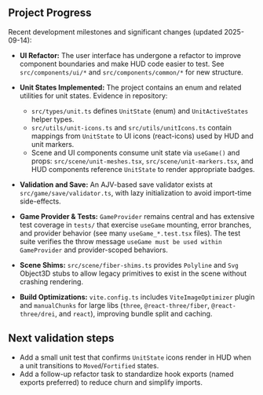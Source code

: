 ## Project Progress

Recent development milestones and significant changes (updated 2025-09-14):

* **UI Refactor:** The user interface has undergone a refactor to improve component boundaries and make HUD code easier to test. See `src/components/ui/*` and `src/components/common/*` for new structure.

* **Unit States Implemented:** The project contains an enum and related utilities for unit states. Evidence in repository:
  - `src/types/unit.ts` defines `UnitState` (enum) and `UnitActiveStates` helper types.
  - `src/utils/unit-icons.ts` and `src/utils/unitIcons.ts` contain mappings from `UnitState` to UI icons (react-icons) used by HUD and unit markers.
  - Scene and UI components consume unit state via `useGame()` and props: `src/scene/unit-meshes.tsx`, `src/scene/unit-markers.tsx`, and HUD components reference `UnitState` to render appropriate badges.

* **Validation and Save:** An AJV-based save validator exists at `src/game/save/validator.ts`, with lazy initialization to avoid import-time side-effects.

* **Game Provider & Tests:** `GameProvider` remains central and has extensive test coverage in `tests/` that exercise `useGame` mounting, error branches, and provider behavior (see many `useGame_*.test.tsx` files). The test suite verifies the throw message `useGame must be used within GameProvider` and provider-scoped behaviors.

* **Scene Shims:** `src/scene/fiber-shims.ts` provides `Polyline` and `Svg` Object3D stubs to allow legacy primitives to exist in the scene without crashing rendering.

* **Build Optimizations:** `vite.config.ts` includes `ViteImageOptimizer` plugin and `manualChunks` for large libs (`three`, `@react-three/fiber`, `@react-three/drei`, and `react`), improving bundle split and caching.

## Next validation steps

- Add a small unit test that confirms `UnitState` icons render in HUD when a unit transitions to `Moved`/`Fortified` states.
- Add a follow-up refactor task to standardize hook exports (named exports preferred) to reduce churn and simplify imports.
